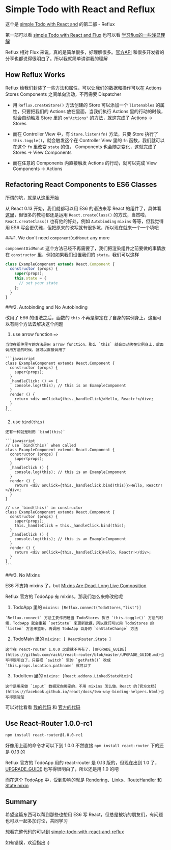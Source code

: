 # Simple Todo with React and Reflux

这个是 [simple Todo with React and](https://github.com/L-movingon/simple-todo-with-react-and) 的第二部 - Reflux

第一部可以看 [simple Todo with React and Flux](https://github.com/L-movingon/simple-todo-with-react-and/tree/master/flux) 也可以看 [学习flux的一些浅显理解](http://react-china.org/t/flux/1797)

Reflux 相对 Flux 来说，真的是简单很多，好理解很多。[官方API](https://github.com/reflux/refluxjs) 和很多开发者的分享也都说得很明白了。所以我就简单讲讲我的理解

## How Reflux Works

Reflux 给我们封装了一些方法和属性，可以让我们的数据和操作可以在 Actions Stores Components 之间单向流动，不再需要 Dispatcher

- 用 `Reflux.createStore()` 方法创建的 Store 可以添加一个 `listenables` 的属性，只要把我们的 Actions 放在里面，当我们执行 Actions 里的行动的时候，就会自动触发 Store 里的 `on"Actions"` 的方法，就这完成了 Actions -> Stores


- 而在 Controller View 中，有 `Store.listen(fn)` 方法，只要 Store 执行了 `this.toggle()`，就会触发这个在 Controller View 里的 `fn` 函数，我们就可以在这个 `fn` 里改变 `state` 的值， Components 也会随之变化，这就完成了 Stores -> View Components


- 而在任意的 Components 内直接触发 Actions 的行动，就可以完成 View Components -> Actions

## Refactoring React Components to ES6 Classes

所谓的坑，就是从这里开始

从 React 0.13 开始，我们就都可以用 ES6 的语法来写 React 的组件了，具体看[这里](https://facebook.github.io/react/docs/reusable-components.html)，但很多的教程都还是运用 `React.createClass()` 的方式，当然啦，`React.createClass()` 也有他的好处，例如 `Autobinding` `mixins` 等等，但我觉得用 ES6 写会更优雅，但把原来的改写就有很多坑，所以现在就来一个一个填吧

###1. We don't need `componentDidMonut` any more

  `componentDidMonut` 这个方法已经不再需要了，我们把渲染组件之前要做的事情放在 `constructor` 里，例如如果我们设置我们的 `state`，我们可以这样

  ```javascript
  class ExampleComponent extends React.Component {
    constructor (props) {
      super(props);
      this.state = {
        // set your state
      };
    }
  }
  ```

###2. Autobinding and No Autobinding

  改用了 ES6 的语法之后，函数的 `this` 不再是绑定在了自身的实例身上，这里可以有两个方法去解决这个问题

  1. use arrow function `=>`

    当你在组件里写的方法是用 arrow function，那么 `this` 就会自动绑在实例身上，后面调用方法的时候，就可以直接调用了

    ```javascript
    class ExampleComponent extends React.Component {
      constructor (props) {
        super(props);
      }
      _handleClick: () => {
        console.log(this); // this is an ExampleComponent
      }
      render () { 
        return <div onClick={this._handleClick}>Hello, Reactr!</div>;
      }
    }
    ```

  2. use `bind(this)`

    还有一种就是利用 `bind(this)` 

    ```javascript
    // use `bind(this)` when called
    class ExampleComponent extends React.Component {
      constructor (props) {
        super(props);
      }
      _handleClick () {
        console.log(this); // this is an ExampleComponent
      }
      render () { 
        return <div onClick={this._handleClick.bind(this)}>Hello, Reactr!</div>;
      }
    }

    // use `bind(this)` in constructor
    class ExampleComponent extends React.Component {
      constructor (props) {
        super(props);
        this._handleClick = this._handleClick.bind(this);
      }
      _handleClick () {
        console.log(this); // this is an ExampleComponent
      }
      render () { 
        return <div onClick={this._handleClick}Hello, Reactr!</div>;
      }
    }
    ```

###3. No Mixins

  ES6 不支持 mixins 了，but [Mixins Are Dead. Long Live Composition](https://medium.com/@dan_abramov/mixins-are-dead-long-live-higher-order-components-94a0d2f9e750)
  
  Reflux 官方的 TodoApp 有 mixins，那我们怎么来修改他呢

  1. TodoApp 里的 `mixins: [Reflux.connect(TodoStores,"list")]`

    `Reflux.connect` 方法主要作用是当 TodoStores 执行 `this.toggle()` 方法的时候，TodoApp 就会重新 `setState` 来更新数据，所以我们可以用 TodoStores 的 `listen` 方法来监听，再调用 TodoApp 自身的 `onStateChange` 方法

  2. TodoMain 里的 `mixins: [ ReactRouter.State ]`

    这个在 react-router 1.0.0 之后就不再有了，[UPGRADE_GUIDE](https://github.com/rackt/react-router/blob/master/UPGRADE_GUIDE.md)也写得很明白了，只要把 `switch` 里的 `getPath()` 改成 `this.props.location.pathname` 就可以了

  3. TodoItem 里的 `mixins: [React.addons.LinkedStateMixin]`
    
    这个是用来做 `input` 数据双向绑定的，不用 mixins 怎么做，React 的[官方文档](https://facebook.github.io/react/docs/two-way-binding-helpers.html)也写得很清楚

  可以对比看看 [我的代码](https://github.com/L-movingon/simple-todo-with-react-and/tree/master/reflux/javascripts) 和 [官方的代码](https://github.com/reflux/refluxjs-todo/tree/master/js)

## Use React-Router 1.0.0-rc1

```bash
npm install react-router@1.0.0-rc1
```

好像用上面的命令才可以下到 1.0.0 不然直接 `npm install react-router` 下的还是 0.13 的

Reflux 官方的 TodoApp 用的 react-router 是 0.13 版的，但现在出到 1.0 了，[UPGRADE_GUIDE](https://github.com/rackt/react-router/blob/master/UPGRADE_GUIDE.md) 也写得很明白了，所以还是用 1.0 的吧

而在这个 TodoApp 中，受到影响的就是 [Rendering](https://github.com/rackt/react-router/blob/master/UPGRADE_GUIDE.md#rendering)、[Links](https://github.com/rackt/react-router/blob/master/UPGRADE_GUIDE.md#links)、[RouteHandler](https://github.com/rackt/react-router/blob/master/UPGRADE_GUIDE.md#routehandler) 和 [State mixin](https://github.com/rackt/react-router/blob/master/UPGRADE_GUIDE.md#state-mixin)



## Summary

希望这篇东西可以帮到那些也想用 ES6 写 React，但总是被坑的朋友们，有问题也可以一起多加讨论，共同学习

想看完整代码的可以到 [simple-todo-with-react-and-reflux](https://github.com/L-movingon/simple-todo-with-react-and/tree/master/reflux) 

如有错误，欢迎指出 :)

